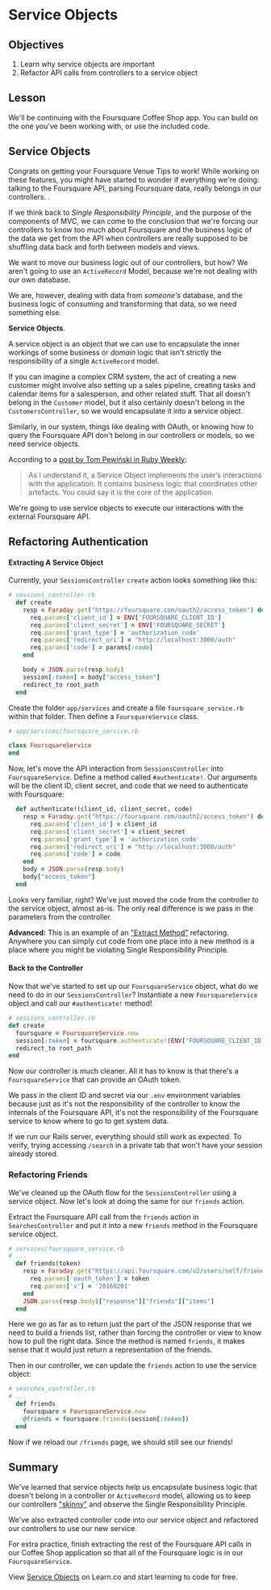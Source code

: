 # Service Objects

## Objectives

1. Learn why service objects are important
2. Refactor API calls from controllers to a service object

## Lesson

We'll be continuing with the Foursquare Coffee Shop app. You can build on the one you've been working with, or use the included code.

## Service Objects

Congrats on getting your Foursquare Venue Tips to work! While working on these features, you might have started to wonder if everything we're doing: talking to the Foursquare API, parsing Foursquare data, really belongs in our controllers. .

If we think back to *Single Responsibility Principle*, and the purpose of the components of MVC, we can come to the conclusion that we're forcing our controllers to know too much about Foursquare and the business logic of the data we get from the API when controllers are really supposed to be shuffling data back and forth between models and views.

We want to move our business logic out of our controllers, but how? We aren't going to use an `ActiveRecord` Model, because we're not dealing with our own database.

We are, however, dealing with data from *someone's* database, and the business logic of consuming and transforming that data, so we need something else.

**Service Objects**.

A service object is an object that we can use to encapsulate the inner workings of some business or *domain* logic that isn't strictly the responsibility of a single `ActiveRecord` model.

If you can imagine a complex CRM system, the act of creating a new customer might involve also setting up a sales pipeline, creating tasks and calendar items for a salesperson, and other related stuff. That all doesn't belong in the `Customer` model, but it also certainly doesn't belong in the `CustomersController`, so we would encapsulate it into a service object.

Similarly, in our system, things like dealing with OAuth, or knowing how to query the Foursquare API don't belong in our controllers or models, so we need service objects.

According to a [post by Tom Pewiński in Ruby Weekly](https://netguru.co/blog/service-objects-in-rails-will-help):

> As I understand it, a Service Object implements the user’s interactions with the application. It contains business logic that coordinates other artefacts. You could say it is the core of the application.

We're going to use service objects to execute our interactions with the external Foursquare API.

## Refactoring Authentication

#### Extracting A Service Object

Currently, your `SessionsController` `create` action looks something like this:

```ruby
# sessions_controller.rb
  def create
    resp = Faraday.get("https://foursquare.com/oauth2/access_token") do |req|
      req.params['client_id'] = ENV['FOURSQUARE_CLIENT_ID']
      req.params['client_secret'] = ENV['FOURSQUARE_SECRET']
      req.params['grant_type'] = 'authorization_code'
      req.params['redirect_uri'] = "http://localhost:3000/auth"
      req.params['code'] = params[:code]
    end

    body = JSON.parse(resp.body)
    session[:token] = body["access_token"]
    redirect_to root_path
  end
```

Create the folder `app/services` and create a file `foursquare_service.rb` within that folder. Then define a `FoursquareService` class.

```ruby
# app/services/foursquare_service.rb

class FoursquareService
end
```

Now, let's move the API interaction from `SessionsController` into `FoursquareService`. Define a method called `#authenticate!`. Our arguments will be the client ID, client secret, and code that we need to authenticate with Foursquare:

```ruby
  def authenticate!(client_id, client_secret, code)
    resp = Faraday.get("https://foursquare.com/oauth2/access_token") do |req|
      req.params['client_id'] = client_id
      req.params['client_secret'] = client_secret
      req.params['grant_type'] = 'authorization_code'
      req.params['redirect_uri'] = "http://localhost:3000/auth"
      req.params['code'] = code
    end
    body = JSON.parse(resp.body)
    body["access_token"]
  end
```

Looks very familiar, right? We've just moved the code from the controller to the service object, almost as-is. The only real difference is we pass in the parameters from the controller.

**Advanced:** This is an example of an ["Extract Method"](http://refactoring.com/catalog/extractMethod.html) refactoring. Anywhere you can simply cut code from one place into a new method is a place where you might be violating Single Responsibility Principle.

#### Back to the Controller

Now that we've started to set up our `FoursquareService` object, what do we need to do in our `SessionsController`? Instantiate a new `FoursquareService` object and call our `#authenticate!` method!

```ruby
# sessions_controller.rb
def create
  foursquare = FoursquareService.new
  session[:token] = foursquare.authenticate!(ENV['FOURSQUARE_CLIENT_ID'], ENV['FOURSQUARE_SECRET'], params[:code])
  redirect_to root_path
end
```

Now our controller is much cleaner. All it has to know is that there's a `FoursquareService` that can provide an OAuth token.

We pass in the client ID and secret via our `.env` environment variables because just as it's not the responsibility of the controller to know the internals of the Foursquare API, it's not the responsibility of the Foursquare service to know where to go to get system data.

If we run our Rails server, everything should still work as expected. To verify, trying accessing `/search` in a private tab that won't have your session already stored.

### Refactoring Friends

We've cleaned up the OAuth flow for the `SessionsController` using a service object. Now let's look at doing the same for our `friends` action.

Extract the Foursquare API call from the `friends` action in `SearchesController` and put it into a new `friends` method in the Foursquare service object.

```ruby
# services/foursquare_service.rb
# ...
  def friends(token)
    resp = Faraday.get("https://api.foursquare.com/v2/users/self/friends") do |req|
      req.params['oauth_token'] = token
      req.params['v'] = '20160201'
    end
    JSON.parse(resp.body)["response"]["friends"]["items"]
  end
```

Here we go as far as to return just the part of the JSON response that we need to build a friends list, rather than forcing the controller or view to know how to pull the right data. Since the method is named `friends`, it makes sense that it would just return a representation of the friends.

Then in our controller, we can update the `friends` action to use the service object:

```ruby
# searches_controller.rb
# ...
  def friends
    foursquare = FoursquareService.new
    @friends = foursquare.friends(session[:token])
  end
```

Now if we reload our `/friends` page, we should still see our friends!

## Summary

We've learned that service objects help us encapsulate business logic that doesn't belong in a controller or `ActiveRecord` model, allowing us to keep our controllers ["skinny"](http://robdvr.com/fat-models-skinny-controllers-skinny-models-skinny-controllers/) and observe the Single Responsibility Principle.

We've also extracted controller code into our service object and refactored our controllers to use our new service.

For extra practice, finish extracting the rest of the Foursquare API calls in our Coffee Shop application so that all of the Foursquare logic is in our `FoursquareService`.

<p data-visibility='hidden'>View <a href='https://learn.co/lessons/web-service-objects-readme' title='Service Objects'>Service Objects</a> on Learn.co and start learning to code for free.</p>
